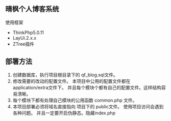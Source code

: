## 晴枫个人博客系统

使用框架
+ ThinkPhp5.0.11
+ LayUi.2.x.x 
+ ZTree插件

## 部署方法
1. 创建数据库，执行项目根目录下的 qf_blog.sql文件。
2. 修改需要的改动的配置文件。 本项目中公用的配置文件都在 application/extra文件下。
   并且每个模块个都有自己的配置文件。这样结构容易清晰。
3. 每个模块下都有处理自己模块的公用函数 common.php 文件。
4. 本项目部署必须将域名直接指向 项目下的 public文件。 使用项目访问会遇到各种问题。
   并且一定要开启伪静态。隐藏index.php


